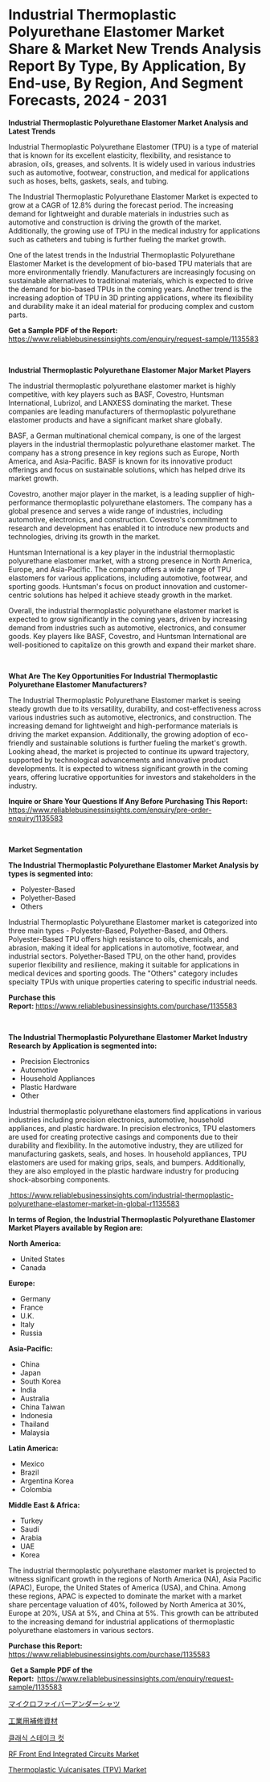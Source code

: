 <p><h1>Industrial Thermoplastic Polyurethane Elastomer Market Share & Market New Trends Analysis Report By Type, By Application, By End-use, By Region, And Segment Forecasts, 2024 - 2031</h1></p><p><strong>Industrial Thermoplastic Polyurethane Elastomer Market Analysis and Latest Trends</strong></p>
<p><p>Industrial Thermoplastic Polyurethane Elastomer (TPU) is a type of material that is known for its excellent elasticity, flexibility, and resistance to abrasion, oils, greases, and solvents. It is widely used in various industries such as automotive, footwear, construction, and medical for applications such as hoses, belts, gaskets, seals, and tubing.</p><p>The Industrial Thermoplastic Polyurethane Elastomer Market is expected to grow at a CAGR of 12.8% during the forecast period. The increasing demand for lightweight and durable materials in industries such as automotive and construction is driving the growth of the market. Additionally, the growing use of TPU in the medical industry for applications such as catheters and tubing is further fueling the market growth.</p><p>One of the latest trends in the Industrial Thermoplastic Polyurethane Elastomer Market is the development of bio-based TPU materials that are more environmentally friendly. Manufacturers are increasingly focusing on sustainable alternatives to traditional materials, which is expected to drive the demand for bio-based TPUs in the coming years. Another trend is the increasing adoption of TPU in 3D printing applications, where its flexibility and durability make it an ideal material for producing complex and custom parts.</p></p>
<p><strong>Get a Sample PDF of the Report:&nbsp;</strong> <a href="https://www.reliablebusinessinsights.com/enquiry/request-sample/1135583">https://www.reliablebusinessinsights.com/enquiry/request-sample/1135583</a></p>
<p>&nbsp;</p>
<p><strong>Industrial Thermoplastic Polyurethane Elastomer Major Market Players</strong></p>
<p><p>The industrial thermoplastic polyurethane elastomer market is highly competitive, with key players such as BASF, Covestro, Huntsman International, Lubrizol, and LANXESS dominating the market. These companies are leading manufacturers of thermoplastic polyurethane elastomer products and have a significant market share globally.</p><p>BASF, a German multinational chemical company, is one of the largest players in the industrial thermoplastic polyurethane elastomer market. The company has a strong presence in key regions such as Europe, North America, and Asia-Pacific. BASF is known for its innovative product offerings and focus on sustainable solutions, which has helped drive its market growth.</p><p>Covestro, another major player in the market, is a leading supplier of high-performance thermoplastic polyurethane elastomers. The company has a global presence and serves a wide range of industries, including automotive, electronics, and construction. Covestro's commitment to research and development has enabled it to introduce new products and technologies, driving its growth in the market.</p><p>Huntsman International is a key player in the industrial thermoplastic polyurethane elastomer market, with a strong presence in North America, Europe, and Asia-Pacific. The company offers a wide range of TPU elastomers for various applications, including automotive, footwear, and sporting goods. Huntsman's focus on product innovation and customer-centric solutions has helped it achieve steady growth in the market.</p><p>Overall, the industrial thermoplastic polyurethane elastomer market is expected to grow significantly in the coming years, driven by increasing demand from industries such as automotive, electronics, and consumer goods. Key players like BASF, Covestro, and Huntsman International are well-positioned to capitalize on this growth and expand their market share.</p></p>
<p>&nbsp;</p>
<p><strong>What Are The Key Opportunities For Industrial Thermoplastic Polyurethane Elastomer Manufacturers?</strong></p>
<p><p>The Industrial Thermoplastic Polyurethane Elastomer market is seeing steady growth due to its versatility, durability, and cost-effectiveness across various industries such as automotive, electronics, and construction. The increasing demand for lightweight and high-performance materials is driving the market expansion. Additionally, the growing adoption of eco-friendly and sustainable solutions is further fueling the market's growth. Looking ahead, the market is projected to continue its upward trajectory, supported by technological advancements and innovative product developments. It is expected to witness significant growth in the coming years, offering lucrative opportunities for investors and stakeholders in the industry.</p></p>
<p><strong>Inquire or Share Your Questions If Any Before Purchasing This Report:</strong> <a href="https://www.reliablebusinessinsights.com/enquiry/pre-order-enquiry/1135583">https://www.reliablebusinessinsights.com/enquiry/pre-order-enquiry/1135583</a></p>
<p>&nbsp;</p>
<p><strong>Market Segmentation</strong></p>
<p><strong>The Industrial Thermoplastic Polyurethane Elastomer Market Analysis by types is segmented into:</strong></p>
<p><ul><li>Polyester-Based</li><li>Polyether-Based</li><li>Others</li></ul></p>
<p><p>Industrial Thermoplastic Polyurethane Elastomer market is categorized into three main types - Polyester-Based, Polyether-Based, and Others. Polyester-Based TPU offers high resistance to oils, chemicals, and abrasion, making it ideal for applications in automotive, footwear, and industrial sectors. Polyether-Based TPU, on the other hand, provides superior flexibility and resilience, making it suitable for applications in medical devices and sporting goods. The "Others" category includes specialty TPUs with unique properties catering to specific industrial needs.</p></p>
<p><strong>Purchase this Report:&nbsp;</strong><a href="https://www.reliablebusinessinsights.com/purchase/1135583">https://www.reliablebusinessinsights.com/purchase/1135583</a></p>
<p>&nbsp;</p>
<p><strong>The Industrial Thermoplastic Polyurethane Elastomer Market Industry Research by Application is segmented into:</strong></p>
<p><ul><li>Precision Electronics</li><li>Automotive</li><li>Household Appliances</li><li>Plastic Hardware</li><li>Other</li></ul></p>
<p><p>Industrial thermoplastic polyurethane elastomers find applications in various industries including precision electronics, automotive, household appliances, and plastic hardware. In precision electronics, TPU elastomers are used for creating protective casings and components due to their durability and flexibility. In the automotive industry, they are utilized for manufacturing gaskets, seals, and hoses. In household appliances, TPU elastomers are used for making grips, seals, and bumpers. Additionally, they are also employed in the plastic hardware industry for producing shock-absorbing components.</p></p>
<p><a href="https://www.reliablebusinessinsights.com/industrial-thermoplastic-polyurethane-elastomer-market-in-global-r1135583">&nbsp;https://www.reliablebusinessinsights.com/industrial-thermoplastic-polyurethane-elastomer-market-in-global-r1135583</a></p>
<p><strong>In terms of Region, the Industrial Thermoplastic Polyurethane Elastomer Market Players available by Region are:</strong></p>
<p>
    <p> <strong> North America: </strong>
        <ul>
            <li>United States</li>
            <li>Canada</li>
        </ul>
        </p> 
    <p> <strong> Europe: </strong>
        <ul>
            <li>Germany</li>
            <li>France</li>
            <li>U.K.</li>
            <li>Italy</li>
            <li>Russia</li>
        </ul>
        </p> 
    <p> <strong> Asia-Pacific: </strong>
        <ul>
            <li>China</li>
            <li>Japan</li>
            <li>South Korea</li>
            <li>India</li>
            <li>Australia</li>
            <li>China Taiwan</li>
            <li>Indonesia</li>
            <li>Thailand</li>
            <li>Malaysia</li>
        </ul>
        </p> 
    <p> <strong> Latin America: </strong>
        <ul>
            <li>Mexico</li>
            <li>Brazil</li>
            <li>Argentina Korea</li>
            <li>Colombia</li>
        </ul>
        </p> 
    <p> <strong> Middle East & Africa: </strong>
        <ul>
            <li>Turkey</li>
            <li>Saudi</li>
            <li>Arabia</li>
            <li>UAE</li>
            <li>Korea</li>
        </ul>
    </p>
    </p>
<p><p>The industrial thermoplastic polyurethane elastomer market is projected to witness significant growth in the regions of North America (NA), Asia Pacific (APAC), Europe, the United States of America (USA), and China. Among these regions, APAC is expected to dominate the market with a market share percentage valuation of 40%, followed by North America at 30%, Europe at 20%, USA at 5%, and China at 5%. This growth can be attributed to the increasing demand for industrial applications of thermoplastic polyurethane elastomers in various sectors.</p></p>
<p><strong>Purchase this Report: </strong><a href="https://www.reliablebusinessinsights.com/purchase/1135583">https://www.reliablebusinessinsights.com/purchase/1135583</a></p>
<p>&nbsp;<strong>Get a Sample PDF of the Report:&nbsp;&nbsp;</strong><a href="https://www.reliablebusinessinsights.com/enquiry/request-sample/1135583">https://www.reliablebusinessinsights.com/enquiry/request-sample/1135583</a></p>
<p><strong></strong></p>
<p><p><a href="https://github.com/laurenreichert/Market-Research-Report-List-2/blob/main/9798672106532.md">マイクロファイバーアンダーシャツ</a></p><p><a href="https://medium.com/@elmorunolfsson2023/%E7%94%A3%E6%A5%AD%E7%94%A8%E4%BF%AE%E7%90%86%E6%9D%90%E6%96%99%E5%B8%82%E5%A0%B4-%E7%A8%AE%E9%A1%9E-%E7%94%A8%E9%80%94-%E5%9C%B0%E7%90%86%E3%81%AB%E3%82%88%E3%82%8B%E5%8C%85%E6%8B%AC%E7%9A%84%E3%81%AA%E8%A9%95%E4%BE%A1-37bc831abe09">工業用補修資材</a></p><p><a href="https://github.com/OwenHamiytll568745/Market-Research-Report-List-2/blob/main/4626807100440.md">클래식 스테이크 컷</a></p><p><a href="https://issuu.com/reportprime-2/docs/rf-front-end-integrated-circuits-market-size-2030.">RF Front End Integrated Circuits Market</a></p><p><a href="https://github.com/mbisetmhermsr/Market-Research-Report-List-2/blob/main/thermoplastic-vulcanisates-tpv-market.md">Thermoplastic Vulcanisates (TPV) Market</a></p></p>